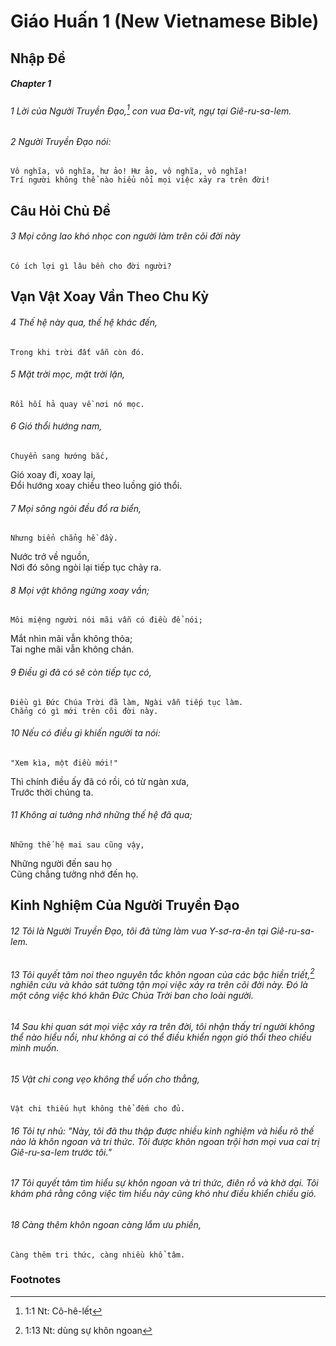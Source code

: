 
# Giáo Huấn 1 (New Vietnamese Bible)
## Nhập Đề

##### Chapter 1
###### 1 Lời của Người Truyền Đạo,[^a] con vua Đa-vít, ngự tại Giê-ru-sa-lem.

###### 2 Người Truyền Đạo nói:  
    Vô nghĩa, vô nghĩa, hư ảo! Hư ảo, vô nghĩa, vô nghĩa!  
    Trí người không thể nào hiểu nổi mọi việc xảy ra trên đời!

## Câu Hỏi Chủ Đề

###### 3 Mọi công lao khó nhọc con người làm trên cõi đời này  
    Có ích lợi gì lâu bền cho đời người?

## Vạn Vật Xoay Vần Theo Chu Kỳ

###### 4 Thế hệ này qua, thế hệ khác đến,  
    Trong khi trời đất vẫn còn đó.  

###### 5 Mặt trời mọc, mặt trời lặn,  
    Rồi hối hả quay về nơi nó mọc.  

###### 6 Gió thổi hướng nam,  
    Chuyển sang hướng bắc,  
Gió xoay đi, xoay lại,  
    Đổi hướng xoay chiều theo luồng gió thổi.  

###### 7 Mọi sông ngòi đều đổ ra biển,  
    Nhưng biển chẳng hề đầy.  
Nước trở về nguồn,  
    Nơi đó sông ngòi lại tiếp tục chảy ra.  

###### 8 Mọi vật không ngừng xoay vần;  
    Môi miệng người nói mãi vẫn có điều để nói;  
Mắt nhìn mãi vẫn không thỏa;  
    Tai nghe mãi vẫn không chán.  

###### 9 Điều gì đã có sẽ còn tiếp tục có,  
    Điều gì Đức Chúa Trời đã làm, Ngài vẫn tiếp tục làm.  
    Chẳng có gì mới trên cõi đời này.  

###### 10 Nếu có điều gì khiến người ta nói:  
    "Xem kìa, một điều mới!"  
Thì chính điều ấy đã có rồi, có từ ngàn xưa,  
    Trước thời chúng ta.  

###### 11 Không ai tưởng nhớ những thế hệ đã qua;  
    Những thế hệ mai sau cũng vậy,  
Những người đến sau họ  
    Cũng chẳng tưởng nhớ đến họ.

## Kinh Nghiệm Của Người Truyền Đạo

###### 12 Tôi là Người Truyền Đạo, tôi đã từng làm vua Y-sơ-ra-ên tại Giê-ru-sa-lem.  
###### 13 Tôi quyết tâm noi theo nguyên tắc khôn ngoan của các bậc hiền triết,[^b] nghiên cứu và khảo sát tường tận mọi việc xảy ra trên cõi đời này. Đó là một công việc khó khăn Đức Chúa Trời ban cho loài người.  
###### 14 Sau khi quan sát mọi việc xảy ra trên đời, tôi nhận thấy trí người không thể nào hiểu nổi, như không ai có thể điều khiển ngọn gió thổi theo chiều mình muốn.

###### 15 Vật chi cong vẹo không thể uốn cho thẳng,  
    Vật chi thiếu hụt không thể đếm cho đủ.

###### 16 Tôi tự nhủ: "Này, tôi đã thu thập được nhiều kinh nghiệm và hiểu rõ thế nào là khôn ngoan và tri thức. Tôi được khôn ngoan trội hơn mọi vua cai trị Giê-ru-sa-lem trước tôi."  
###### 17 Tôi quyết tâm tìm hiểu sự khôn ngoan và tri thức, điên rồ và khờ dại. Tôi khám phá rằng công việc tìm hiểu này cũng khó như điều khiển chiều gió.

###### 18 Càng thêm khôn ngoan càng lắm ưu phiền,  
    Càng thêm tri thức, càng nhiều khổ tâm.

### Footnotes
[^a]: 1:1 Nt: Cô-hê-lết
[^b]: 1:13 Nt: dùng sự khôn ngoan

